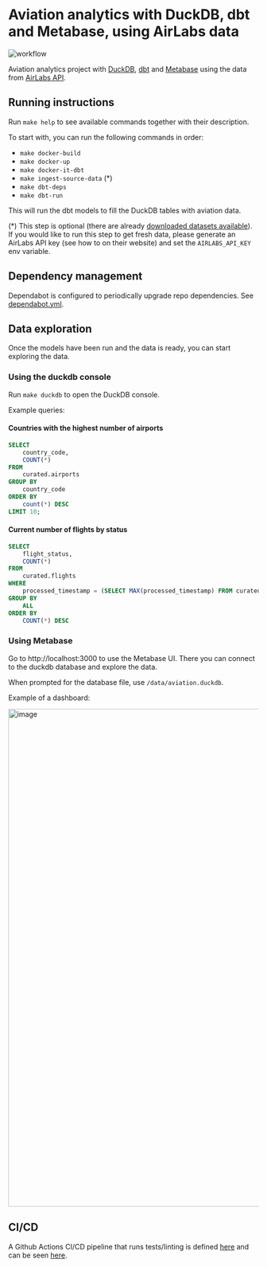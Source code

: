 # Aviation analytics with DuckDB, dbt and Metabase, using AirLabs data
![workflow](https://github.com/guidok91/duckdb-dbt/actions/workflows/ci-cd.yml/badge.svg)

Aviation analytics project with [DuckDB](https://duckdb.org/), [dbt](https://docs.getdbt.com/docs/introduction) and [Metabase](https://www.metabase.com/) using the data from [AirLabs API](https://airlabs.co).

## Running instructions
Run `make help` to see available commands together with their description.

To start with, you can run the following commands in order:
- `make docker-build`
- `make docker-up`
- `make docker-it-dbt`
- `make ingest-source-data` (*)
- `make dbt-deps`
- `make dbt-run`

This will run the dbt models to fill the DuckDB tables with aviation data.

(*) This step is optional (there are already [downloaded datasets available](data/source)).
If you would like to run this step to get fresh data, please generate an AirLabs API key (see how to on their website) and set the `AIRLABS_API_KEY` env variable.

## Dependency management
Dependabot is configured to periodically upgrade repo dependencies. See [dependabot.yml](.github/dependabot.yml).

## Data exploration
Once the models have been run and the data is ready, you can start exploring the data.

### Using the duckdb console
Run `make duckdb` to open the DuckDB console.

Example queries:

#### Countries with the highest number of airports
```sql
SELECT
    country_code,
    COUNT(*)
FROM
    curated.airports
GROUP BY
    country_code
ORDER BY
    count(*) DESC
LIMIT 10;
```

#### Current number of flights by status
```sql
SELECT
    flight_status,
    COUNT(*)
FROM
    curated.flights
WHERE
    processed_timestamp = (SELECT MAX(processed_timestamp) FROM curated.flights)
GROUP BY
    ALL
ORDER BY
    COUNT(*) DESC
```

### Using Metabase
Go to http://localhost:3000 to use the Metabase UI. There you can connect to the duckdb database and explore the data.

When prompted for the database file, use `/data/aviation.duckdb`.

Example of a dashboard:

<img width="1000" alt="image" src="https://github.com/guidok91/duckdb-dbt-metabase/assets/38698125/b90e8caa-f497-4917-b6c3-9e86aaaa83f9">

## CI/CD
A Github Actions CI/CD pipeline that runs tests/linting is defined [here](.github/workflows) and can be seen [here](https://github.com/guidok91/duckdb-dbt/actions).
